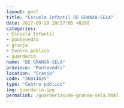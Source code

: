 ```yaml
---
layout: post
title: "Escuela Infantil DE GRANXA-SELA"
date: 2017-09-20 20:57:05 +0200
categories:
- Escuela Infantil
- pontevedra
- granja
- Centro público
- guarderia
name: "DE GRANXA-SELA"
province: "Pontevedra"
location: "Granja"
code: "36014635"
type: "Centro público"
img: guarderia.jpg
permalink: /guarderias/de-granxa-sela.html
---
```

